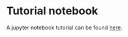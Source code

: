 # Tutorial notebook

A jupyter notebook tutorial can be found [here](https://nbviewer.org/github/UM-PEPL/HallThruster.jl/blob/main/HallThrusterTutorial.ipynb).
